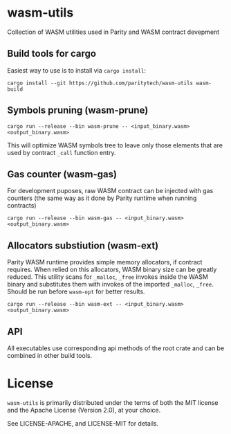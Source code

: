 # wasm-utils

Collection of WASM utilities used in Parity and WASM contract devepment

## Build tools for cargo

Easiest way to use is to install via `cargo install`:

```
cargo install --git https://github.com/paritytech/wasm-utils wasm-build
```

## Symbols pruning (wasm-prune)

```
cargo run --release --bin wasm-prune -- <input_binary.wasm> <output_binary.wasm>
```

This will optimize WASM symbols tree to leave only those elements that are used by contract `_call` function entry.

## Gas counter (wasm-gas)

For development puposes, raw WASM contract can be injected with gas counters (the same way as it done by Parity runtime when running contracts)

```
cargo run --release --bin wasm-gas -- <input_binary.wasm> <output_binary.wasm>
```

## Allocators substiution (wasm-ext)

Parity WASM runtime provides simple memory allocators, if contract requires. When relied on this allocators, WASM binary size can be greatly reduced. This utility scans for `_malloc`, `_free` invokes inside the WASM binary and substitutes them with invokes of the imported `_malloc`, `_free`. Should be run before `wasm-opt` for better results.

```
cargo run --release --bin wasm-ext -- <input_binary.wasm> <output_binary.wasm>
```

## API

All executables use corresponding api methods of the root crate and can be combined in other build tools.

# License

`wasm-utils` is primarily distributed under the terms of both the MIT
license and the Apache License (Version 2.0), at your choice.

See LICENSE-APACHE, and LICENSE-MIT for details.
